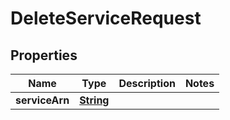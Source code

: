 

# DeleteServiceRequest


## Properties

| Name | Type | Description | Notes |
|------------ | ------------- | ------------- | -------------|
|**serviceArn** | [**String**](String.md) |  |  |



